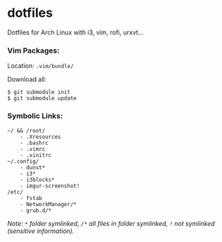 dotfiles
========

Dotfiles for Arch Linux with i3, vim, rofi, urxvt...


### Vim Packages:

Location: `.vim/bundle/`

Download all:
```
$ git submodule init
$ git submodule update
```

### Symbolic Links:

```
~/ && /root/
    - .Xresources
    - .bashrc
    - .vimrc
    - .xinitrc
~/.config/
    - dunst*
    - i3*
    - i3blocks*
    - imgur-screenshot!
/etc/
    - fstab
    - NetworkManager/*
    - grub.d/*
```
_Note: `*` folder symlinked, `/*` all files in folder symlinked, `!` not symlinked (sensitive information)._
